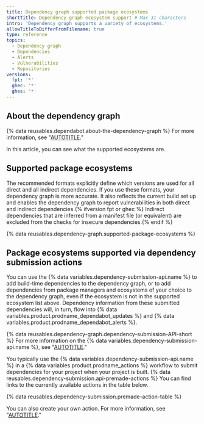```yaml
---
title: Dependency graph supported package ecosystems
shortTitle: Dependency graph ecosystem support # Max 31 characters
intro: 'Dependency graph supports a variety of ecosystems.'
allowTitleToDifferFromFilename: true
type: reference
topics:
  - Dependency graph
  - Dependencies
  - Alerts
  - Vulnerabilities
  - Repositories
versions:
  fpt: '*'
  ghec: '*'
  ghes: '*'
---
```


## About the dependency graph

{% data reusables.dependabot.about-the-dependency-graph %} For more information, see "[AUTOTITLE](/code-security/supply-chain-security/understanding-your-software-supply-chain/about-the-dependency-graph)."

In this article, you can see what the supported ecosystems are.

## Supported package ecosystems

The recommended formats explicitly define which versions are used for all direct and all indirect dependencies. If you use these formats, your dependency graph is more accurate. It also reflects the current build set up and enables the dependency graph to report vulnerabilities in both direct and indirect dependencies.{% ifversion fpt or ghec %} Indirect dependencies that are inferred from a manifest file (or equivalent) are excluded from the checks for insecure dependencies.{% endif %}

{% data reusables.dependency-graph.supported-package-ecosystems %}

## Package ecosystems supported via dependency submission actions

You can use the {% data variables.dependency-submission-api.name %} to add build-time dependencies to the dependency graph, or to add dependencies from package managers and ecosystems of your choice to the dependency graph, even if the ecosystem is not in the supported ecosystem list above. Dependency information from these submitted dependencies will, in turn, flow into {% data variables.product.prodname_dependabot_updates %} and {% data variables.product.prodname_dependabot_alerts %}.

{% data reusables.dependency-graph.dependency-submission-API-short %} For more information on the {% data variables.dependency-submission-api.name %}, see "[AUTOTITLE](/code-security/supply-chain-security/understanding-your-software-supply-chain/using-the-dependency-submission-api)."

You typically use the {% data variables.dependency-submission-api.name %} in a {% data variables.product.prodname_actions %} workflow to submit dependencies for your project when your project is built. {% data reusables.dependency-submission.api-premade-actions %} You can find links to the currently available actions in the table below.

{% data reusables.dependency-submission.premade-action-table %}

You can also create your own action. For more information, see "[AUTOTITLE](/code-security/supply-chain-security/understanding-your-software-supply-chain/using-the-dependency-submission-api#creating-your-own-action)."
